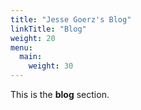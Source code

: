 ```yaml
---
title: "Jesse Goerz's Blog"
linkTitle: "Blog"
weight: 20
menu:
  main:
    weight: 30
---
```



This is the **blog** section. 
